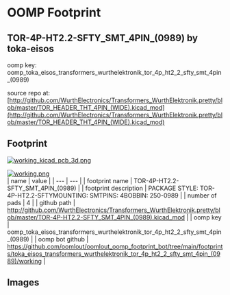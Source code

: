 # OOMP Footprint  
## TOR-4P-HT2.2-SFTY_SMT_4PIN_(0989)  by toka-eisos  
  
oomp key: oomp_toka_eisos_transformers_wurthelektronik_tor_4p_ht2_2_sfty_smt_4pin_(0989)  
  
source repo at: [http://github.com/WurthElectronics/Transformers_WurthElektronik.pretty/blob/master/TOR_HEADER_THT_4PIN_(WIDE).kicad_mod](http://github.com/WurthElectronics/Transformers_WurthElektronik.pretty/blob/master/TOR_HEADER_THT_4PIN_(WIDE).kicad_mod)  
## Footprint  
  
[![working_kicad_pcb_3d.png](working_kicad_pcb_3d_600.png)](working_kicad_pcb_3d.png)  
  
[![working.png](working_600.png)](working.png)  
| name | value | 
| --- | --- | 
| footprint name | TOR-4P-HT2.2-SFTY_SMT_4PIN_(0989) | 
| footprint description | PACKAGE STYLE: TOR-4P-HT2.2-SFTYMOUNTING: SMTPINS: 4BOBBIN: 250-0989 | 
| number of pads | 4 | 
| github path | http://github.com/WurthElectronics/Transformers_WurthElektronik.pretty/blob/master/TOR-4P-HT2.2-SFTY_SMT_4PIN_(0989).kicad_mod | 
| oomp key | oomp_toka_eisos_transformers_wurthelektronik_tor_4p_ht2_2_sfty_smt_4pin_(0989) | 
| oomp bot github | https://github.com/oomlout/oomlout_oomp_footprint_bot/tree/main/footprints/toka_eisos_transformers_wurthelektronik_tor_4p_ht2_2_sfty_smt_4pin_(0989)/working | 
## Images  

